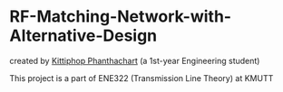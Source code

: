 # RF-Matching-Network-with-Alternative-Design
created by [Kittiphop Phanthachart](https://bento.me/mac-kittiphop) (a 1st-year Engineering student)

This project is a part of ENE322 (Transmission Line Theory) at KMUTT
